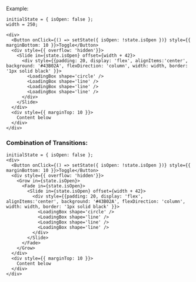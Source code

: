 Example:

    initialState = { isOpen: false };
    width = 250;

    <div>
      <Button onClick={() => setState({ isOpen: !state.isOpen })} style={{ marginBottom: 10 }}>Toggle</Button>
      <div style={{ overflow: 'hidden'}}>
        <Slide in={state.isOpen} offset={width + 42}>
          <div style={{padding: 20, display: 'flex', alignItems:'center', background: '#43B02A', flexDirection: 'column', width: width, border: '1px solid black' }}>
            <LoadingBox shape='circle' />
            <LoadingBox shape='line' />
            <LoadingBox shape='line' />
            <LoadingBox shape='line' />
          </div>
        </Slide>
      </div>
      <div style={{ marginTop: 10 }}>
        Content below
      </div>
    </div>

### Combination of Transitions:

    initialState = { isOpen: false };
    <div>
      <Button onClick={() => setState({ isOpen: !state.isOpen })} style={{ marginBottom: 10 }}>Toggle</Button>
      <div style={{ overflow: 'hidden'}}>
        <Grow in={state.isOpen}>
          <Fade in={state.isOpen}>
            <Slide in={state.isOpen} offset={width + 42}>
              <div style={{padding: 20, display: 'flex', alignItems:'center', background: '#43B02A', flexDirection: 'column', width: width, border: '1px solid black' }}>
                <LoadingBox shape='circle' />
                <LoadingBox shape='line' />
                <LoadingBox shape='line' />
                <LoadingBox shape='line' />
              </div>
            </Slide>
          </Fade>
        </Grow>
      </div>
      <div style={{ marginTop: 10 }}>
        Content below
      </div>
    </div>
